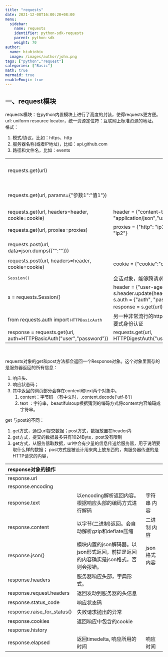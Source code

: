 ```yaml
---
title: "requests"
date: 2021-12-08T16:00:20+08:00
menu:
  sidebar:
    name: requests
    identifier: python-sdk-requests
    parent: python-sdk
    weight: 70
author:
  name: biubiobiu
  image: /images/author/john.png
tags: ["python","request"]
categories: ["Basic"]
math: true
mermaid: true
enableEmoji: true
---
```


## 一、request模块

requests模块：在python内置模块上进行了高度的封装，使得requests更方便。<br>
url: uniform resource locator，统一资源定位符：互联网上标准资源的地址。<br>
格式：
1. 模式/协议，比如：https、http
2. 服务器名称(或者IP地址)，比如：api.github.com
3. 路径和文件名，比如：events

||||
|:--|:--|:--|
|requests.get(url)||get请求 --- 不带参数|
|requests.get(url, params={"参数1":"值1"})||get请求 --- 带参数|
|requests.get(url, headers=header, cookie=cookie)|header = {"content-type": "application/json","user-agent": ""}|定制headers|
|requests.get(url, proxies=proxies)|proxies = {"http": "ip1", "https": "ip2"}|代理|
||||
|requests.post(url, data=json.dumps({"":""}))||post请求|
|requests.post(url, headers=header, cookie=cookie)|cookie = {"cookie":"cookie_info"}|定制cookie|
||||
|<kbd>Session()</kbd>|会话对象，能够跨请求保持某些参数。|会话|
|s = requests.Session()|header = {"user-agent":"",...}<br>s.header.update(header)<br>s.auth = {"auth", "password"}<br>response = s.get(url) 或者  s.port(url)||
|from requests.auth import <kbd>HTTPBasicAuth</kbd>|另一种非常流行的http身份认证形式：摘要式身份认证|身份认证|
|response = requests.get(url, auth=HTTPBasicAuth("user","password"))|requests.get(url, HTTPDigestAuth("user","password"))||

<br>

requests对象的get和post方法都会返回一个Response对象。这个对象里面存的是服务器返回的所有信息：
1. 响应头、
2. 响应状态码；
3. 其中返回的网页部分会存在content和text两个对象中。
   1. content：字节码  （有中文时，.content.decode('utf-8')）
   2. text   ：字符串，beautifulsoup根据猜测的编码方式将content内容编码成字符串。

get 与post的不同：
1. get方式，通过url提交数据；post方式，数据放置在header内
2. get方式，提交的数据最多只有1024Byte，post没有限制
3. get方式，从服务器取数据，url中会有少量的信息传送给服务器，用于说明要取什么样的数据； post方式是被设计用来向上放东西的，向服务器传送的是HTTP请求的内容，

|response对象的操作|||
|:--|:--|:--|
|response.url|||
|response.encoding|||
|response.text|以encoding解析返回内容。根据响应头部的编码方式进行解码|字符串  内容|
|response.content|以字节(二进制)返回。会自动解析gzip和deflate压缩|二进制 内容|
|response.json()|模块内置的json解码器。以json形式返回，前提是返回的内容确实是json格式，否则会报错。|json格式  内容|
|response.headers|服务器响应头部，字典形式。||
|response.request.headers|返回发动到服务器的头信息||
|response.status_code|响应状态码||
|response.raise_for_status()|失败请求抛出的异常||
|response.cookies|返回响应中包含的cookie||
|response.history|||
|response.elapsed|返回timedelta, 响应所用的时间|响应时间|

